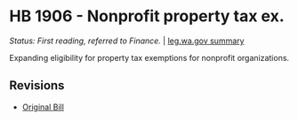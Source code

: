 # HB 1906 - Nonprofit property tax ex.
*Status: First reading, referred to Finance.* | [leg.wa.gov summary](https://app.leg.wa.gov/billsummary?BillNumber=1906&Year=2021)

Expanding eligibility for property tax exemptions for nonprofit organizations.

## Revisions
* [Original Bill](1/)